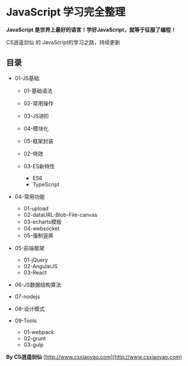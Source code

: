# JavaScript 学习完全整理
**JavaScript 是世界上最好的语言！学好JavaScript，就等于征服了编程！**

CS逍遥剑仙 的 JavaScript的学习之路，持续更新

## 目录
* 01-JS基础

  + 01-基础语法
  + 02-常用操作
  + 03-JS进阶
  + 04-模块化
  + 05-框架封装


  + 02-特效


  + 03-ES新特性
    + ES6
    + TypeScript

* 04-常用功能
  + 01-upload
  + 02-dataURL-Blob-File-canvas
  + 03-echarts模板
  + 04-websocket
  + 05-强制竖屏


* 05-前端框架
  - 01-jQuery
  - 02-AngularJS
  - 03-React
* 06-JS数据结构算法


* 07-nodejs


* 08-设计模式


* 09-Tools
  + 01-webpack
  + 02-grunt
  + 03-gulp




**By CS逍遥剑仙**
[http://www.csxiaoyao.com](http://www.csxiaoyao.com)